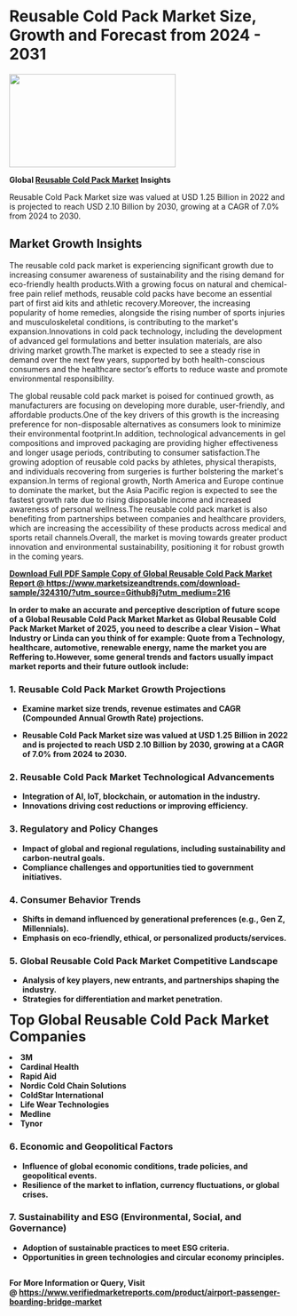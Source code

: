 <H1>Reusable Cold Pack Market Size, Growth and Forecast from 2024 - 2031</H1><img class="aligncenter size-medium wp-image-584254" src="https://thirdeyenews.in/wp-content/uploads/2024/09/Global-Market-Research-300x168.jpeg" alt="" width="300" height="168" /><p><strong>Global&nbsp;<a href="https://www.marketsizeandtrends.com/download-sample/324310/?utm_source=Github8j?utm_medium=216">Reusable Cold Pack Market</a> Insights</strong></p><p>Reusable Cold Pack Market size was valued at USD 1.25 Billion in 2022 and is projected to reach USD 2.10 Billion by 2030, growing at a CAGR of 7.0% from 2024 to 2030.</p><p><h2>Market Growth Insights</h2> <p>The reusable cold pack market is experiencing significant growth due to increasing consumer awareness of sustainability and the rising demand for eco-friendly health products.With a growing focus on natural and chemical-free pain relief methods, reusable cold packs have become an essential part of first aid kits and athletic recovery.Moreover, the increasing popularity of home remedies, alongside the rising number of sports injuries and musculoskeletal conditions, is contributing to the market's expansion.Innovations in cold pack technology, including the development of advanced gel formulations and better insulation materials, are also driving market growth.The market is expected to see a steady rise in demand over the next few years, supported by both health-conscious consumers and the healthcare sector’s efforts to reduce waste and promote environmental responsibility.</p> <p><strong><a href="#"></a></strong></p> <p>The global reusable cold pack market is poised for continued growth, as manufacturers are focusing on developing more durable, user-friendly, and affordable products.One of the key drivers of this growth is the increasing preference for non-disposable alternatives as consumers look to minimize their environmental footprint.In addition, technological advancements in gel compositions and improved packaging are providing higher effectiveness and longer usage periods, contributing to consumer satisfaction.The growing adoption of reusable cold packs by athletes, physical therapists, and individuals recovering from surgeries is further bolstering the market's expansion.In terms of regional growth, North America and Europe continue to dominate the market, but the Asia Pacific region is expected to see the fastest growth rate due to rising disposable income and increased awareness of personal wellness.The reusable cold pack market is also benefiting from partnerships between companies and healthcare providers, which are increasing the accessibility of these products across medical and sports retail channels.Overall, the market is moving towards greater product innovation and environmental sustainability, positioning it for robust growth in the coming years.</p> <p><strong><a href="#"></p><p><span class=""><strong>Download Full PDF Sample Copy of Global Reusable Cold Pack Market Report</strong> @ <a href="https://www.marketsizeandtrends.com/download-sample/324310/?utm_source=Github8j?utm_medium=216" target="_blank">https://www.marketsizeandtrends.com/download-sample/324310/?utm_source=Github8j?utm_medium=216</a></span></p><p>In order to make an accurate and perceptive description of future scope of a Global&nbsp;Reusable Cold Pack Market Market as Global&nbsp;Reusable Cold Pack Market Market of 2025, you need to describe a clear Vision &ndash; What Industry or Linda can you think of for example: Quote from a Technology, healthcare, automotive, renewable energy, name the market you are Reffering to.However, some general trends and factors usually impact market reports and their future outlook include:</p><h3>1.&nbsp;<strong>Reusable Cold Pack Market Growth Projections</strong></h3><ul><li>Examine market size trends, revenue estimates and CAGR (Compounded Annual Growth Rate) projections.</li><li><p>Reusable Cold Pack Market size was valued at USD 1.25 Billion in 2022 and is projected to reach USD 2.10 Billion by 2030, growing at a CAGR of 7.0% from 2024 to 2030.</p></li></ul><h3>2.&nbsp;<strong>Reusable Cold Pack Market Technological Advancements</strong></h3><ul><li>Integration of AI, IoT, blockchain, or automation in the industry.</li><li>Innovations driving cost reductions or improving efficiency.</li></ul><h3>3.&nbsp;<strong>Regulatory and Policy Changes</strong></h3><ul><li>Impact of global and regional regulations, including sustainability and carbon-neutral goals.</li><li>Compliance challenges and opportunities tied to government initiatives.</li></ul><h3>4.&nbsp;<strong>Consumer Behavior Trends</strong></h3><ul><li>Shifts in demand influenced by generational preferences (e.g., Gen Z, Millennials).</li><li>Emphasis on eco-friendly, ethical, or personalized products/services.</li></ul><h3>5.&nbsp;<strong>Global Reusable Cold Pack Market Competitive Landscape</strong></h3><ul><li>Analysis of key players, new entrants, and partnerships shaping the industry.</li><li>Strategies for differentiation and market penetration.</li></ul><p data-pm-slice="1 1 []"><span style="color: inherit; font-family: inherit; font-size: 25px;">Top Global Reusable Cold Pack Market Companies</span></p><div class="" data-test-id=""><p><li>3M</li><li> Cardinal Health</li><li> Rapid Aid</li><li> Nordic Cold Chain Solutions</li><li> ColdStar International</li><li> Life Wear Technologies</li><li> Medline</li><li> Tynor</li></p></div><h3>6.&nbsp;<strong>Economic and Geopolitical Factors</strong></h3><ul><li>Influence of global economic conditions, trade policies, and geopolitical events.</li><li>Resilience of the market to inflation, currency fluctuations, or global crises.</li></ul><h3>7.&nbsp;<strong>Sustainability and ESG (Environmental, Social, and Governance)</strong></h3><ul><li>Adoption of sustainable practices to meet ESG criteria.</li><li>Opportunities in green technologies and circular economy principles.</li></ul><h2><strong style="font-size: 14px;">For More Information or Query, Visit @&nbsp;</strong><a style="background-color: #ffffff; font-size: 14px;" href="https://www.marketsizeandtrends.com/report/reusable-cold-pack-market/" target="_blank">https://www.verifiedmarketreports.com/product/airport-passenger-boarding-bridge-market</a></h2>